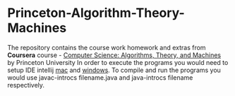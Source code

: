 # Princeton-Algorithm-Theory-Machines

The repository contains the course work homework and extras from **Coursera** course - [Computer Science: Algorithms, Theory, and Machines](https://www.coursera.org/learn/cs-algorithms-theory-machines) by Princeton University
In order to execute the programs you would need to setup IDE intellij [mac](https://introcs.cs.princeton.edu/java/mac/) and [windows](https://introcs.cs.princeton.edu/java/windows/).
To compile and run the programs you would use javac-introcs filename.java and java-introcs filename respectively.

